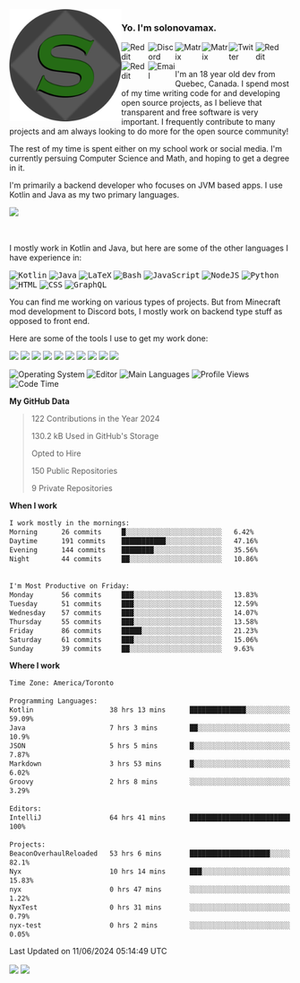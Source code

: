 <img align="left" alt="Avatar" width="200px" src="https://raw.githubusercontent.com/solonovamax/solonovamax/main/solonovamax-circle.png" />

### Yo. I'm solonovamax.

<a href="https://gitlab.com/solonovamax">
    <img align="left" alt="Reddit" width="48px" src="https://img.icons8.com/color/2x/gitlab.png">
</a>

<a href="https://discord.solonovamax.gay">
    <img align="left" alt="Discord" width="48px" src="https://img.icons8.com/color/2x/discord-logo.png">
</a>

<a href="https://matrix.to/#/@solonovamax:matrix.org?#gh-light-mode-only">
    <img align="left" alt="Matrix" width="48px" src="https://img.icons8.com/000000/material/2x/matrix-logo.png">
</a>
<a href="https://matrix.to/#/@solonovamax:matrix.org?#gh-dark-mode-only">
    <img align="left" alt="Matrix" width="48px" src="https://img.icons8.com/FFFFFF/material/2x/matrix-logo.png">
</a>

<a href="https://twitter.com/solonovamax">
    <img align="left" alt="Twitter" width="48px" src="https://img.icons8.com/color/2x/twitter.png">
</a>

<!-- <a href="https://twitch.tv/solonovamax">
    <img align="left" alt="Twitch" width="48px" src="https://img.icons8.com/color/2x/twitch.png">
</a> -->

<a href="https://reddit.com/u/solonovamax">
    <img align="left" alt="Reddit" width="48px" src="https://img.icons8.com/color/2x/reddit.png">
</a>

<a href="https://www.youtube.com/channel/UCTxCeyGu41WfEBT8mXpjHMA">
    <img align="left" alt="Reddit" width="48px" src="https://img.icons8.com/color/2x/youtube.png">
</a>

<a href="mailto:solonovamax@12oclockpoint.com">
    <img align="left" alt="Email" width="48px" src="https://img.icons8.com/fluency/2x/mail.png">
</a>

<!-- <a href="https://open.spotify.com/user/solonovamax">
    <img align="left" alt="Spotify" width="48px" src="https://img.icons8.com/color/2x/spotify.png">
</a> -->

<br/>
<br/>

I'm an 18 year old dev from Quebec, Canada.
I spend most of my time writing code for and developing open source projects, as I believe that transparent and free software is very important.
I frequently contribute to many projects and am always looking to do more for the open source community!

The rest of my time is spent either on my school work or social media. I'm currently persuing Computer Science and Math, and hoping to get a degree in it.

I'm primarily a backend developer who focuses on JVM based apps. I use Kotlin and Java as my two primary languages.


<a href="https://github.com/ryo-ma/github-profile-trophy"><img src="https://github-profile-trophy.vercel.app/?username=solonovamax&margin-w=15&row=1"/></a> 

<br/>

I mostly work in Kotlin and Java, but here are some of the other languages I have experience in:

<kbd><img height="32" alt="Kotlin" src="https://img.icons8.com/color/1x/kotlin.png"></kbd>
<kbd><img height="32" alt="Java" src="https://img.icons8.com/color/1x/java-coffee-cup-logo.png"></kbd>
<kbd><img height="32" alt="LaTeX" src="https://img.icons8.com/color/1x/latex.png"></kbd>
<kbd><img height="32" alt="Bash" src="https://img.icons8.com/color/1x/console.png"></kbd>
<kbd><img height="32" alt="JavaScript" src="https://img.icons8.com/color/1x/javascript.png"></kbd>
<kbd><img height="32" alt="NodeJS" src="https://img.icons8.com/color/1x/nodejs.png"></kbd>
<kbd><img height="32" alt="Python" src="https://img.icons8.com/color/1x/python.png"></kbd>
<kbd><img height="32" alt="HTML" src="https://img.icons8.com/color/1x/html-5.png"></kbd>
<kbd><img height="32" alt="CSS" src="https://img.icons8.com/color/1x/css3.png"></kbd>
<kbd><img height="32" alt="GraphQL" src="https://img.icons8.com/color/1x/graphql.png"></kbd>

You can find me working on various types of projects.
But from Minecraft mod development to Discord bots, I mostly work on backend type stuff as opposed to front end.

Here are some of the tools I use to get my work done:

<kbd><img height="32" src="https://img.icons8.com/color/2x/intellij-idea.png"></kbd>
<kbd><img height="32" src="https://img.icons8.com/color/2x/linux.png"></kbd>
<kbd><img height="32" src="https://img.icons8.com/fluent/2x/console.png"></kbd>
<kbd><img height="32" src="https://img.icons8.com/color/2x/open-source.png"></kbd>
<kbd><img height="32" src="https://img.icons8.com/color/2x/git.png"></kbd>
<kbd><img height="32" src="https://img.icons8.com/color/2x/docker.png"></kbd>
<kbd><img height="32" src="https://img.icons8.com/color/2x/mongodb.png"></kbd>
<kbd><img height="32" src="https://img.icons8.com/color/2x/nginx.png"></kbd>
<a href="?#gh-light-mode-only"><kbd><img height="32" src="https://img.icons8.com/metro/2x/mysql.png"></kbd></a>
<a href="?#gh-dark-mode-only"><kbd><img height="32" src="https://img.icons8.com/FFFFFF/metro/2x/mysql.png"></kbd></a>

![Operating System](https://img.shields.io/badge/OS-Arch%20Linux-informational?style=for-the-badge&logo=Arch%20Linux&logoColor=white&color=007ec6)
![Editor](https://img.shields.io/badge/Editor-IntelliJ%20Idea-informational?style=for-the-badge&logo=IntelliJ%20Idea&logoColor=white&color=007ec6)
![Main Languages](https://img.shields.io/badge/Main%20Languages-Java%20%26%20Kotlin-informational?style=for-the-badge&logo=Java&logoColor=white&color=007ec6)
![Profile Views](https://komarev.com/ghpvc/?username=solonovamax&color=blue&style=for-the-badge)
![Code Time](https://img.shields.io/endpoint?url=https://wakapi.solonovamax.gay/api/compat/shields/v1/solonovamax/interval:all_time&label=Code%20Time&style=for-the-badge&color=blue)

<!--START_SECTION:waka-->
**My GitHub Data**

> 122 Contributions in the Year 2024
> 
> 130.2 kB Used in GitHub's Storage
> 
> Opted to Hire
> 
> 150 Public Repositories
> 
> 9 Private Repositories
> 
**When I work** 

```text
I work mostly in the mornings: 
Morning      26 commits     █░░░░░░░░░░░░░░░░░░░░░░░░   6.42% 
Daytime      191 commits    ███████████░░░░░░░░░░░░░░   47.16% 
Evening      144 commits    ████████░░░░░░░░░░░░░░░░░   35.56% 
Night        44 commits     ██░░░░░░░░░░░░░░░░░░░░░░░   10.86%


I'm Most Productive on Friday: 
Monday       56 commits     ███░░░░░░░░░░░░░░░░░░░░░░   13.83% 
Tuesday      51 commits     ███░░░░░░░░░░░░░░░░░░░░░░   12.59% 
Wednesday    57 commits     ███░░░░░░░░░░░░░░░░░░░░░░   14.07% 
Thursday     55 commits     ███░░░░░░░░░░░░░░░░░░░░░░   13.58% 
Friday       86 commits     █████░░░░░░░░░░░░░░░░░░░░   21.23% 
Saturday     61 commits     ███░░░░░░░░░░░░░░░░░░░░░░   15.06% 
Sunday       39 commits     ██░░░░░░░░░░░░░░░░░░░░░░░   9.63%

```


**Where I work** 

```text
Time Zone: America/Toronto

Programming Languages: 
Kotlin                   38 hrs 13 mins      ██████████████░░░░░░░░░░░   59.09% 
Java                     7 hrs 3 mins        ██░░░░░░░░░░░░░░░░░░░░░░░   10.9% 
JSON                     5 hrs 5 mins        █░░░░░░░░░░░░░░░░░░░░░░░░   7.87% 
Markdown                 3 hrs 53 mins       █░░░░░░░░░░░░░░░░░░░░░░░░   6.02% 
Groovy                   2 hrs 8 mins        ░░░░░░░░░░░░░░░░░░░░░░░░░   3.29%

Editors: 
IntelliJ                 64 hrs 41 mins      █████████████████████████   100%

Projects: 
BeaconOverhaulReloaded   53 hrs 6 mins       ████████████████████░░░░░   82.1% 
Nyx                      10 hrs 14 mins      ███░░░░░░░░░░░░░░░░░░░░░░   15.83% 
nyx                      0 hrs 47 mins       ░░░░░░░░░░░░░░░░░░░░░░░░░   1.22% 
NyxTest                  0 hrs 31 mins       ░░░░░░░░░░░░░░░░░░░░░░░░░   0.79% 
nyx-test                 0 hrs 2 mins        ░░░░░░░░░░░░░░░░░░░░░░░░░   0.05%

```


 Last Updated on 11/06/2024 05:14:49 UTC
<!--END_SECTION:waka-->

<div style="white-space:nowrap;width:100%;position: relative;display: inline-block">
<img align="center" src="https://github-readme-stats.vercel.app/api?username=solonovamax&custom_title=solonovamax%27s%20Github%20Stats&langs_count=5&include_all_commits=true&count_private=true&show_icons=true&theme=github_dark"/>
<img align="center" src="https://github-readme-stats.vercel.app/api/wakatime?api_domain=wakapi.dev&username=solonovamax&range=last_30_days&custom_title=solonovamax%27s+Primary+Languages+%28Last+Month%29&langs_count=10&show_icons=true&theme=github_dark"/>
</div>
